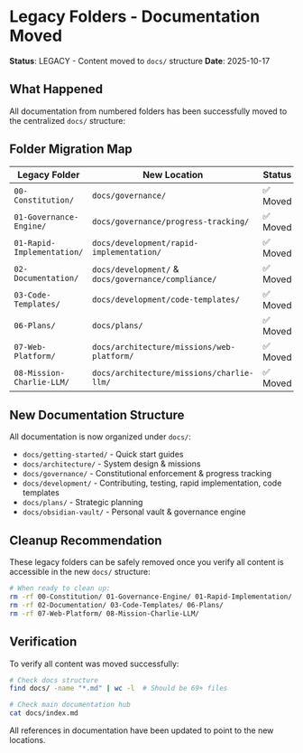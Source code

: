 # Legacy Folders - Documentation Moved

**Status**: LEGACY - Content moved to `docs/` structure
**Date**: 2025-10-17

## What Happened

All documentation from numbered folders has been successfully moved to the centralized `docs/` structure:

## Folder Migration Map

| Legacy Folder | New Location | Status |
|---------------|--------------|---------|
| `00-Constitution/` | `docs/governance/` | ✅ Moved |
| `01-Governance-Engine/` | `docs/governance/progress-tracking/` | ✅ Moved |
| `01-Rapid-Implementation/` | `docs/development/rapid-implementation/` | ✅ Moved |
| `02-Documentation/` | `docs/development/` & `docs/governance/compliance/` | ✅ Moved |
| `03-Code-Templates/` | `docs/development/code-templates/` | ✅ Moved |
| `06-Plans/` | `docs/plans/` | ✅ Moved |
| `07-Web-Platform/` | `docs/architecture/missions/web-platform/` | ✅ Moved |
| `08-Mission-Charlie-LLM/` | `docs/architecture/missions/charlie-llm/` | ✅ Moved |

## New Documentation Structure

All documentation is now organized under `docs/`:
- `docs/getting-started/` - Quick start guides
- `docs/architecture/` - System design & missions
- `docs/governance/` - Constitutional enforcement & progress tracking
- `docs/development/` - Contributing, testing, rapid implementation, code templates
- `docs/plans/` - Strategic planning
- `docs/obsidian-vault/` - Personal vault & governance engine

## Cleanup Recommendation

These legacy folders can be safely removed once you verify all content is accessible in the new `docs/` structure:

```bash
# When ready to clean up:
rm -rf 00-Constitution/ 01-Governance-Engine/ 01-Rapid-Implementation/
rm -rf 02-Documentation/ 03-Code-Templates/ 06-Plans/
rm -rf 07-Web-Platform/ 08-Mission-Charlie-LLM/
```

## Verification

To verify all content was moved successfully:
```bash
# Check docs structure
find docs/ -name "*.md" | wc -l  # Should be 69+ files

# Check main documentation hub
cat docs/index.md
```

All references in documentation have been updated to point to the new locations.